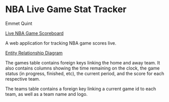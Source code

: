 # NBA Live Game Stat Tracker

Emmet Quint

[Live NBA Game Scoreboard](https://nba-live-stats.onrender.com)

A web application for tracking NBA game scores live.

[Entity Relationship Diagram](/docs/erd.jpg)

The games table contains foreign keys linking the home and away team. It also contains columns showing the time remaining on the clock, the game status (in progress, finished, etc), the current period, and the score for each respective team.

The teams table contains a foreign key linking a current game id to each team, as well as a team name and logo.